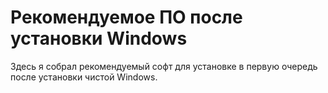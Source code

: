 # Рекомендуемое ПО после установки Windows
Здесь я собрал рекомендуемый софт для установке в первую очередь после установки чистой Windows.
